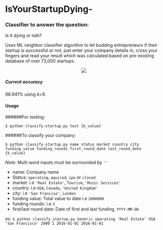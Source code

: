 # IsYourStartupDying-

### Classifier to answer the question:
Is it dying or nah?

Uses ML neighbor classifier algorithm to let budding entrepreneurs if their startup is successful or not, just enter your company details in, cross your fingers and read your result which was calculated based on pre-existing database of over 73,000 startups.

<p align="center">
<img src="http://33.media.tumblr.com/b5a4e7d76d422c02bd4065ef63fc5e3a/tumblr_inline_nqv4l5LKid1tn8yin_500.gif">
</p>

##### Current accuracy

98.941% using k=9.

#### Usage
######For testing:

```$ python classify-startup.py test {k_value}```

######To classify your company:

```$ python classify-startup.py name status market country city funding_value funding_rounds first_round_date last_round_date {k_value}```

_Note:_ Multi word inputs must be surrounded by `''`

* name: Company name
* Status: `operating`, `aquired`, `ipo` or `closed`
* market: i.e `'Real Estate'`, `Tourism`, `'Music Services'`
* country: i.e `USA`, `Canada`, `'United Kingdom'`
* city: i.e `'San Franciso'`, `London`
* funding value: Total value to date i.e `2000000`
* funding rounds: i.e `3`
* first/last round date: Date of first and last funding, `YYYY-MM-DD`



ex: `$ python classify_startup.py Generic operating 'Real Estate' USA 'San Francisco' 2000 1 2016-01-01 2016-01-01`
